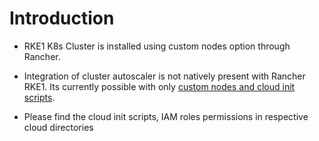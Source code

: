 # Introduction
* RKE1  K8s Cluster is installed using custom nodes option through Rancher. 
* Integration of cluster autoscaler is not natively present with Rancher RKE1. Its currently possible with only [custom nodes and cloud init scripts](https://ranchermanager.docs.rancher.com/pages-for-subheaders/install-cluster-autoscaler).

* Please find the cloud init scripts, IAM roles permissions in respective cloud directories
